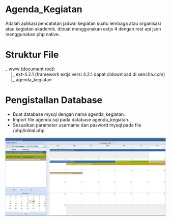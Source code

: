 Agenda_Kegiatan
===============

Adalah aplikasi pencatatan jadwal kegiatan suatu lembaga atau organisasi atau kegiatan akademik. dibuat menggunakan extjs 4 dengan rest api json menggunakan php native.


Struktur File
===============

_ www (document root)<br />
&emsp; |_ ext-4.2.1 (framework extjs versi 4.2.1 dapat didownload di sencha.com)<br />
&emsp; |_ agenda_kegiatan


Pengistallan Database
======================
- Buat database mysql dengan nama agenda_kegiatan.
- Import file agenda.sql pada database agenda_kegiatan.
- Sesuaikan parameter username dan pasword mysql pada file /php/initial.php

<img src="screenshot.png" />

